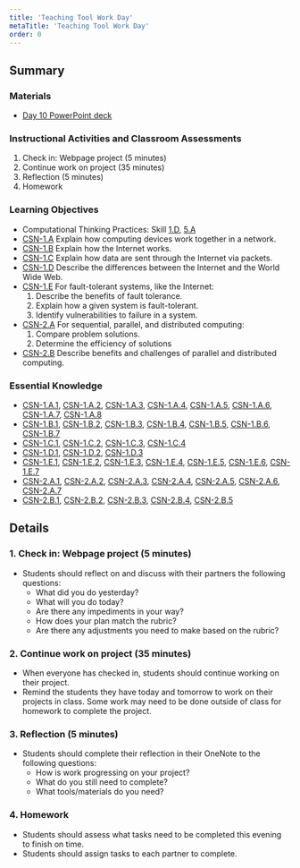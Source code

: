 ```yaml
---
title: 'Teaching Tool Work Day'
metaTitle: 'Teaching Tool Work Day'
order: 0
---
```


## Summary

### Materials

* [Day 10 PowerPoint deck](https://1drv.ms/w/s!AqsgsTyHBmRBj0NLW3voBK12G-sm?e=wrcaGC)

### Instructional Activities and Classroom Assessments

1. Check in: Webpage project (5 minutes)
2. Continue work on project (35 minutes)
3. Reflection (5 minutes)
4. Homework

### Learning Objectives 

* Computational Thinking Practices: Skill [1.D](https://apcentral.collegeboard.org/pdf/ap-computer-science-principles-course-and-exam-description.pdf#page=23), [5.A](https://apcentral.collegeboard.org/pdf/ap-computer-science-principles-course-and-exam-description.pdf#page=23) 
* [CSN-1.A](https://apcentral.collegeboard.org/pdf/ap-computer-science-principles-course-and-exam-description.pdf?course=ap-computer-science-principles#page=109) Explain how computing devices work together in a network. 
* [CSN-1.B](https://apcentral.collegeboard.org/pdf/ap-computer-science-principles-course-and-exam-description.pdf?course=ap-computer-science-principles#page=110) Explain how the Internet works.
* [CSN-1.C](https://apcentral.collegeboard.org/pdf/ap-computer-science-principles-course-and-exam-description.pdf?course=ap-computer-science-principles#page=111) Explain how data are sent through the Internet via packets. 
* [CSN-1.D](https://apcentral.collegeboard.org/pdf/ap-computer-science-principles-course-and-exam-description.pdf?course=ap-computer-science-principles#page=111) Describe the differences between the Internet and the World Wide Web. 
* [CSN-1.E](https://apcentral.collegeboard.org/pdf/ap-computer-science-principles-course-and-exam-description.pdf?course=ap-computer-science-principles#page=112) For fault-tolerant systems, like the Internet: 
    1. Describe the benefits of fault tolerance.
    2. Explain how a given system is fault-tolerant.
    3. Identify vulnerabilities to failure in a system. 
* [CSN-2.A](https://apcentral.collegeboard.org/pdf/ap-computer-science-principles-course-and-exam-description.pdf?course=ap-computer-science-principles#page=114) For sequential, parallel, and distributed computing: 
    1. Compare problem solutions. 
    2. Determine the efficiency of solutions 
* [CSN-2.B](https://apcentral.collegeboard.org/pdf/ap-computer-science-principles-course-and-exam-description.pdf?course=ap-computer-science-principles#page=115) Describe benefits and challenges of parallel and distributed computing. 

### Essential Knowledge

* [CSN-1.A.1](https://apcentral.collegeboard.org/pdf/ap-computer-science-principles-course-and-exam-description.pdf?course=ap-computer-science-principles#page=109), [CSN-1.A.2](https://apcentral.collegeboard.org/pdf/ap-computer-science-principles-course-and-exam-description.pdf?course=ap-computer-science-principles#page=109), [CSN-1.A.3](https://apcentral.collegeboard.org/pdf/ap-computer-science-principles-course-and-exam-description.pdf?course=ap-computer-science-principles#page=109), [CSN-1.A.4](https://apcentral.collegeboard.org/pdf/ap-computer-science-principles-course-and-exam-description.pdf?course=ap-computer-science-principles#page=109), [CSN-1.A.5](https://apcentral.collegeboard.org/pdf/ap-computer-science-principles-course-and-exam-description.pdf?course=ap-computer-science-principles#page=109), [CSN-1.A.6](https://apcentral.collegeboard.org/pdf/ap-computer-science-principles-course-and-exam-description.pdf?course=ap-computer-science-principles#page=110), [CSN-1.A.7](https://apcentral.collegeboard.org/pdf/ap-computer-science-principles-course-and-exam-description.pdf?course=ap-computer-science-principles#page=110), [CSN-1.A.8](https://apcentral.collegeboard.org/pdf/ap-computer-science-principles-course-and-exam-description.pdf?course=ap-computer-science-principles#page=110)  
* [CSN-1.B.1](https://apcentral.collegeboard.org/pdf/ap-computer-science-principles-course-and-exam-description.pdf?course=ap-computer-science-principles#page=110), [CSN-1.B.2](https://apcentral.collegeboard.org/pdf/ap-computer-science-principles-course-and-exam-description.pdf?course=ap-computer-science-principles#page=110), [CSN-1.B.3](https://apcentral.collegeboard.org/pdf/ap-computer-science-principles-course-and-exam-description.pdf?course=ap-computer-science-principles#page=110), [CSN-1.B.4](https://apcentral.collegeboard.org/pdf/ap-computer-science-principles-course-and-exam-description.pdf?course=ap-computer-science-principles#page=110), [CSN-1.B.5](https://apcentral.collegeboard.org/pdf/ap-computer-science-principles-course-and-exam-description.pdf?course=ap-computer-science-principles#page=110), [CSN-1.B.6](https://apcentral.collegeboard.org/pdf/ap-computer-science-principles-course-and-exam-description.pdf?course=ap-computer-science-principles#page=110), [CSN-1.B.7](https://apcentral.collegeboard.org/pdf/ap-computer-science-principles-course-and-exam-description.pdf?course=ap-computer-science-principles#page=110)
* [CSN-1.C.1](https://apcentral.collegeboard.org/pdf/ap-computer-science-principles-course-and-exam-description.pdf?course=ap-computer-science-principles#page=111), [CSN-1.C.2](https://apcentral.collegeboard.org/pdf/ap-computer-science-principles-course-and-exam-description.pdf?course=ap-computer-science-principles#page=111), [CSN-1.C.3](https://apcentral.collegeboard.org/pdf/ap-computer-science-principles-course-and-exam-description.pdf?course=ap-computer-science-principles#page=111), [CSN-1.C.4](https://apcentral.collegeboard.org/pdf/ap-computer-science-principles-course-and-exam-description.pdf?course=ap-computer-science-principles#page=111)
* [CSN-1.D.1](https://apcentral.collegeboard.org/pdf/ap-computer-science-principles-course-and-exam-description.pdf?course=ap-computer-science-principles#page=111), [CSN-1.D.2](https://apcentral.collegeboard.org/pdf/ap-computer-science-principles-course-and-exam-description.pdf?course=ap-computer-science-principles#page=111), [CSN-1.D.3](https://apcentral.collegeboard.org/pdf/ap-computer-science-principles-course-and-exam-description.pdf?course=ap-computer-science-principles#page=111)
* [CSN-1.E.1](https://apcentral.collegeboard.org/pdf/ap-computer-science-principles-course-and-exam-description.pdf#page=112), [CSN-1.E.2](https://apcentral.collegeboard.org/pdf/ap-computer-science-principles-course-and-exam-description.pdf#page=112), [CSN-1.E.3](https://apcentral.collegeboard.org/pdf/ap-computer-science-principles-course-and-exam-description.pdf#page=112), [CSN-1.E.4](https://apcentral.collegeboard.org/pdf/ap-computer-science-principles-course-and-exam-description.pdf#page=112), [CSN-1.E.5](https://apcentral.collegeboard.org/pdf/ap-computer-science-principles-course-and-exam-description.pdf#page=112), [CSN-1.E.6](https://apcentral.collegeboard.org/pdf/ap-computer-science-principles-course-and-exam-description.pdf#page=112), [CSN-1.E.7](https://apcentral.collegeboard.org/pdf/ap-computer-science-principles-course-and-exam-description.pdf#page=112)
* [CSN-2.A.1](https://apcentral.collegeboard.org/pdf/ap-computer-science-principles-course-and-exam-description.pdf#page=114), [CSN-2.A.2](https://apcentral.collegeboard.org/pdf/ap-computer-science-principles-course-and-exam-description.pdf#page=115), [CSN-2.A.3](https://apcentral.collegeboard.org/pdf/ap-computer-science-principles-course-and-exam-description.pdf#page=114), [CSN-2.A.4](https://apcentral.collegeboard.org/pdf/ap-computer-science-principles-course-and-exam-description.pdf#page=114), [CSN-2.A.5](https://apcentral.collegeboard.org/pdf/ap-computer-science-principles-course-and-exam-description.pdf#page=114), [CSN-2.A.6](https://apcentral.collegeboard.org/pdf/ap-computer-science-principles-course-and-exam-description.pdf#page=114), [CSN-2.A.7](https://apcentral.collegeboard.org/pdf/ap-computer-science-principles-course-and-exam-description.pdf#page=115)
* [CSN-2.B.1](https://apcentral.collegeboard.org/pdf/ap-computer-science-principles-course-and-exam-description.pdf#page=115), [CSN-2.B.2](https://apcentral.collegeboard.org/pdf/ap-computer-science-principles-course-and-exam-description.pdf#page=115), [CSN-2.B.3](https://apcentral.collegeboard.org/pdf/ap-computer-science-principles-course-and-exam-description.pdf#page=115), [CSN-2.B.4](https://apcentral.collegeboard.org/pdf/ap-computer-science-principles-course-and-exam-description.pdf#page=115), [CSN-2.B.5](https://apcentral.collegeboard.org/pdf/ap-computer-science-principles-course-and-exam-description.pdf#page=115)

## Details

### 1. Check in: Webpage project (5 minutes)

* Students should reflect on and discuss with their partners the following questions:
    * What did you do yesterday?
    * What will you do today?
    * Are there any impediments in your way?
    * How does your plan match the rubric?
    * Are there any adjustments you need to make based on the rubric?

### 2. Continue work on project (35 minutes)

* When everyone has checked in, students should continue working on their project.
* Remind the students they have today and tomorrow to work on their projects in class. Some work may need to be done outside of class for homework to complete the project.

### 3. Reflection (5 minutes)

* Students should complete their reflection in their OneNote to the following questions:
    * How is work progressing on your project?
    * What do you still need to complete?
    * What tools/materials do you need?

### 4. Homework

* Students should assess what tasks need to be completed this evening to finish on time.
* Students should assign tasks to each partner to complete.